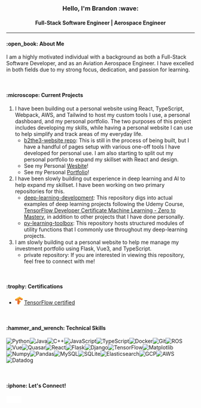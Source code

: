 <h3 align="middle">
  Hello, I'm Brandon :wave:
  <h4 align="middle">Full-Stack Software Engineer | Aerospace Engineer</h4>
</h3>

<hr/>

<h4>:open_book: About Me</h4>

I am a highly motivated individual with a background as both a Full-Stack Software Developer, and as an Aviation Aerospace Engineer. I have excelled in both fields due to my strong focus, dedication, and passion for learning.
<br/>

&nbsp;

<h4>:microscope: Current Projects</h4>
<ol>
  <li>
    I have been building out a personal website using React, TypeScript, Webpack, AWS, and Tailwind to host my custom tools I use, a personal dashboard, and my personal portfolio. The two purposes of this project includes developing my skills, while having a personal website I can use to help simplify and track areas of my everyday life.
      <ul>
        <li>
          <a href="https://github.com/bkubick/b2the3-website">b2the3-website repo</a>: This is still in the process of being built, but I have a handful of pages setup with various one-off tools I have developed for personal use. I am also starting to split out my personal portfolio to expand my skillset with React and design.
        </li>
        <li>
          See my Personal <a href="https://main.d2semq1uh5h3uk.amplifyapp.com/">Wesbite</a>!
        </li>
        <li>
          See my Personal <a href="https://bkubick.github.io/personal-portfolio/">Portfolio</a>!
        </li>
      </ul>
  </li>
  <li>
    I have been slowly building out experience in deep learning and AI to help expand my skillset. I have been working on two primary repositories for this.
    <ul>
      <li>
        <a href="https://github.com/bkubick/deep-learning-development">deep-learning-development</a>: This repository digs into actual examples of deep learning
    projects following the Udemy Course, <a href="https://www.udemy.com/course/tensorflow-developer-certificate-machine-learning-zero-to-mastery/learn/lecture/25125208?start=1#content">TensorFlow Developer Certificate Machine Learning - Zero to Mastery</a>, in addition to other projects that I have done personally.
      </li>
      <li>
        <a href="https://github.com/bkubick/py-learning-toolbox">py-learning-toolbox</a>: This repository hosts structured modules of utility functions that I commonly use throughout my deep-learning projects.
      </li>
    </ul>
  </li>
  <li>
    I am slowly building out a personal website to help me manage my investment portfolio using Flask, Vue3, and TypeScript.
    <ul>
      <li>
        private repository: If you are interested in viewing this repository, feel free to connect with me!
      </li>
    </ul>
  </li>
</ol>

&nbsp;

<h4>:trophy: Certifications</h4>
<ul>
  <li>
    <span><img width="20" src="https://github.com/bkubick/bkubick/blob/main/tensorflow.svg" alt="TensorFlow" />&nbsp;<a href="https://www.credential.net/f6e1bf27-abca-448b-a4f8-ced69396fd02">TensorFlow certified</a></span>
  </li>
</ul>

&nbsp;

<h4>:hammer_and_wrench: Technical Skills</h4>
<!-- https://github.com/Ileriayo/markdown-badges -->
<img alt="Python" align="left" src="https://img.shields.io/badge/python-3670A0?style=for-the-badge&logo=python&logoColor=ffdd54"/>
<img alt="Java" align="left" src="https://img.shields.io/badge/java-%23ED8B00.svg?style=for-the-badge&logo=openjdk&logoColor=white"/>
<img alt="C++" align="left" src="https://img.shields.io/badge/c++-%2300599C.svg?style=for-the-badge&logo=c%2B%2B&logoColor=white"/>
<img alt="JavaScript" align="left" src="https://img.shields.io/badge/javascript-%23323330.svg?style=for-the-badge&logo=javascript&logoColor=%23F7DF1E"/>
<img alt="TypeScript" align="left" src="https://img.shields.io/badge/typescript-%23007ACC.svg?style=for-the-badge&logo=typescript&logoColor=white"/>
<img alt="Docker" align="left" src="https://img.shields.io/badge/docker-%230db7ed.svg?style=for-the-badge&logo=docker&logoColor=white"/>
<img alt="Git" align="left" src="https://img.shields.io/badge/git-%23F05033.svg?style=for-the-badge&logo=git&logoColor=white"/>
<img alt="ROS" align="left" src="https://img.shields.io/badge/ros-%230A0FF9.svg?style=for-the-badge&logo=ros&logoColor=white"/>
<img alt="Vue" align="left" src="https://img.shields.io/badge/vuejs-%2335495e.svg?style=for-the-badge&logo=vuedotjs&logoColor=%234FC08D"/>
<img alt="Quasar" align="left" src="https://img.shields.io/badge/Quasar-16B7FB?style=for-the-badge&logo=quasar&logoColor=black"/>
<img alt="React" align="left" src="https://img.shields.io/badge/react-%2320232a.svg?style=for-the-badge&logo=react&logoColor=%2361DAFB"/>
<img alt="Flask" align="left" src="https://img.shields.io/badge/flask-%23000.svg?style=for-the-badge&logo=flask&logoColor=white"/>
<img alt="Django" align="left" src="https://img.shields.io/badge/django-%23092E20.svg?style=for-the-badge&logo=django&logoColor=white"/>
<img alt="TensorFlow" align="left" src="https://img.shields.io/badge/TensorFlow-%23FF6F00.svg?style=for-the-badge&logo=TensorFlow&logoColor=white"/>
<img alt="Matplotlib" align="left" src="https://img.shields.io/badge/Matplotlib-%23ffffff.svg?style=for-the-badge&logo=Matplotlib&logoColor=black)"/>
<img alt="Numpy" align="left" src="https://img.shields.io/badge/numpy-%23013243.svg?style=for-the-badge&logo=numpy&logoColor=white"/>
<img alt="Pandas" align="left" src="https://img.shields.io/badge/pandas-%23150458.svg?style=for-the-badge&logo=pandas&logoColor=white"/>
<img alt="MySQL" align="left" src="https://img.shields.io/badge/mysql-%2300f.svg?style=for-the-badge&logo=mysql&logoColor=white"/>
<img alt="SQLite" align="left" src="https://img.shields.io/badge/sqlite-%2307405e.svg?style=for-the-badge&logo=sqlite&logoColor=white"/>
<img alt="Elasticsearch" align="left" src="https://img.shields.io/badge/-ElasticSearch-005571?style=for-the-badge&logo=elasticsearch"/>
<img alt="GCP" align=left  src="https://img.shields.io/badge/GoogleCloud-%234285F4.svg?style=for-the-badge&logo=google-cloud&logoColor=white"/>
<img alt="AWS" align=left src="https://img.shields.io/badge/AWS-%23FF9900.svg?style=for-the-badge&logo=amazon-aws&logoColor=white"/>
<img alt="Datadog" src="https://img.shields.io/badge/datadog-%23632CA6.svg?style=for-the-badge&logo=datadog&logoColor=white"/>

&nbsp;
&nbsp;

<h4>:iphone: Let's Connect!</h4>
<a href="https://www.linkedin.com/in/brandonkubick/">
  <img width="20" align="left" src="https://github.com/bkubick/bkubick/blob/main/linked_in.svg" alt="LinkedIn" />
</a>

<a href="https://github.com/bkubick" style="text-decoration:none;">
  <img width="20" src="https://github.com/bkubick/bkubick/blob/main/github.svg" alt="GitHub" />
</a>
